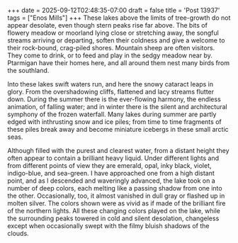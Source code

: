 +++
date = 2025-09-12T02:48:35-07:00
draft = false
title = 'Post 13937'
tags = ["Enos Mills"]
+++
These lakes above the limits of tree-growth do not appear desolate, even though stern peaks rise far above. The bits of flowery meadow or moorland lying close or stretching away, the songful streams arriving or departing, soften their coldness and give a welcome to their rock-bound, crag-piled shores. Mountain sheep are often visitors. They come to drink, or to feed and play in the sedgy meadow near by. Ptarmigan have their homes here, and all around them nest many birds from the southland.

Into these lakes swift waters run, and here the snowy cataract leaps in glory. From the overshadowing cliffs, flattened and lacy streams flutter down. During the summer there is the ever-flowing harmony, the endless animation, of falling water; and in winter there is the silent and architectural symphony of the frozen waterfall. Many lakes during summer are partly edged with inthrusting snow and ice piles; from time to time fragments of these piles break away and become miniature icebergs in these small arctic seas.

Although filled with the purest and clearest water, from a distant height they often appear to contain a brilliant heavy liquid. Under different lights and from different points of view they are emerald, opal, inky black, violet, indigo-blue, and sea-green. I have approached one from a high distant point, and as I descended and waveringly advanced, the lake took on a number of deep colors, each melting like a passing shadow from one into the other. Occasionally, too, it almost vanished in dull gray or flashed up in molten silver. The colors shown were as vivid as if made of the brilliant fire of the northern lights. All these changing colors played on the lake, while the surrounding peaks towered in cold and silent desolation, changeless except when occasionally swept with the filmy bluish shadows of the clouds.
